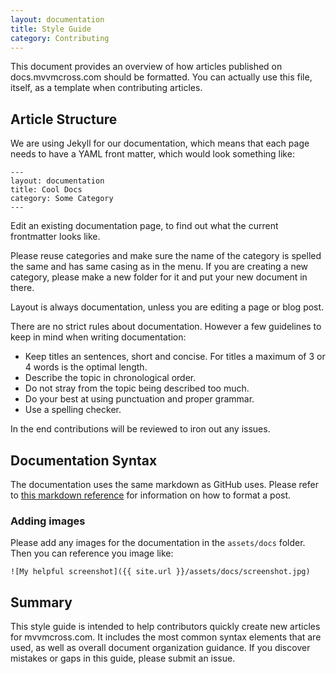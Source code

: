 ```yaml
---
layout: documentation
title: Style Guide
category: Contributing
---
```


This document provides an overview of how articles published on docs.mvvmcross.com should be formatted. You can actually use this file, itself, as a template when contributing articles.

## Article Structure

We are using Jekyll for our documentation, which means that each page needs to have a YAML front matter, which would look something like:

```
---
layout: documentation
title: Cool Docs
category: Some Category
---
```

Edit an existing documentation page, to find out what the current frontmatter looks like.

Please reuse categories and make sure the name of the category is spelled the same and has same casing as in the menu. If you are creating a new category, please make a new folder for it and put your new document in there.

Layout is always documentation, unless you are editing a page or blog post.

There are no strict rules about documentation. However a few guidelines to keep in mind when writing documentation:
- Keep titles an sentences, short and concise. For titles a maximum of 3 or 4 words is the optimal length.
- Describe the topic in chronological order.
- Do not stray from the topic being described too much.
- Do your best at using punctuation and proper grammar. 
- Use a spelling checker.

In the end contributions will be reviewed to iron out any issues.

## Documentation Syntax

The documentation uses the same markdown as GitHub uses. Please refer to [this markdown reference][markdown] for information on how to format a post.

### Adding images

Please add any images for the documentation in the `assets/docs` folder. Then you can reference you image like:

```
![My helpful screenshot]({{ site.url }}/assets/docs/screenshot.jpg)
```

## Summary

This style guide is intended to help contributors quickly create new articles for mvvmcross.com. It includes the most common syntax elements that are used, as well as overall document organization guidance. If you discover mistakes or gaps in this guide, please submit an issue.

[markdown]: https://daringfireball.net/projects/markdown/basics
